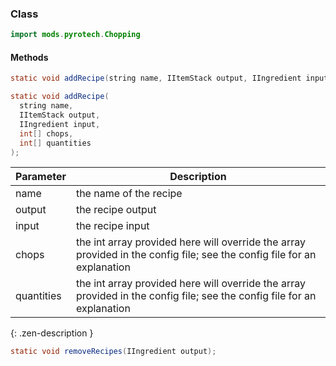 
### Class

```java
import mods.pyrotech.Chopping
```

#### Methods

```java
static void addRecipe(string name, IItemStack output, IIngredient input);
```


```java
static void addRecipe(
  string name, 
  IItemStack output, 
  IIngredient input, 
  int[] chops, 
  int[] quantities
);
```

|Parameter|Description|
|---------|-----------|
|name|the name of the recipe|
|output|the recipe output|
|input|the recipe input|
|chops|the int array provided here will override the array provided in the config file; see the config file for an explanation|
|quantities|the int array provided here will override the array provided in the config file; see the config file for an explanation|
{: .zen-description }


```java
static void removeRecipes(IIngredient output);
```

